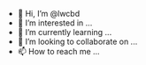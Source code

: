 - 👋 Hi, I’m @lwcbd
- 👀 I’m interested in ...
- 🌱 I’m currently learning ...
- 💞️ I’m looking to collaborate on ...
- 📫 How to reach me ...

<!---
lwcbd/lwcbd is a ✨ special ✨ repository because its `README.md` (this file) appears on your GitHub profile.
You can click the Preview link to take a look at your changes.
--->
